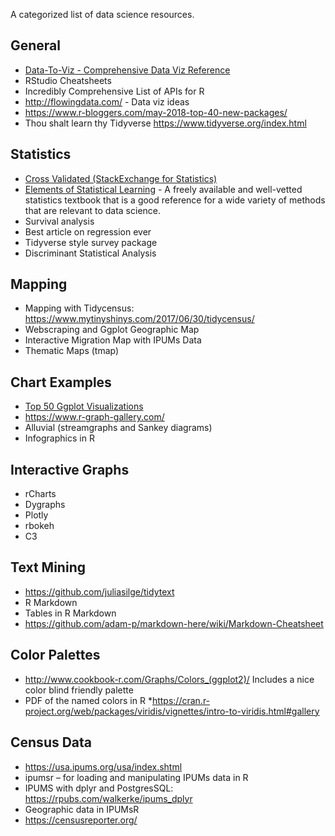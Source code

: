A categorized list of data science resources.


## General
* [Data-To-Viz - Comprehensive Data Viz Reference](https://www.data-to-viz.com)
* RStudio Cheatsheets 
* Incredibly Comprehensive List of APIs for R
* http://flowingdata.com/ - Data viz ideas
* https://www.r-bloggers.com/may-2018-top-40-new-packages/ 
* Thou shalt learn thy Tidyverse  https://www.tidyverse.org/index.html  

## Statistics
* [Cross Validated (StackExchange for Statistics)](https://stats.stackexchange.com/)
* [Elements of Statistical Learning](https://web.stanford.edu/~hastie/ElemStatLearn/) - A freely available and well-vetted statistics textbook that is a good reference for a wide variety of methods that are relevant to data science.
* Survival analysis
* Best article on regression ever
* Tidyverse style survey package
* Discriminant Statistical Analysis 

## Mapping
* Mapping with Tidycensus: https://www.mytinyshinys.com/2017/06/30/tidycensus/ 
* Webscraping and Ggplot Geographic Map
* Interactive Migration Map with IPUMs Data
* Thematic Maps (tmap)

## Chart Examples
* [Top 50 Ggplot Visualizations](http://r-statistics.co/Top50-Ggplot2-Visualizations-MasterList-R-Code.html) 
* https://www.r-graph-gallery.com/ 
* Alluvial (streamgraphs and Sankey diagrams)
* Infographics in R

## Interactive Graphs
* rCharts
* Dygraphs 
* Plotly 
* rbokeh
* C3

## Text Mining
* https://github.com/juliasilge/tidytext 
* R Markdown
* Tables in R Markdown
* https://github.com/adam-p/markdown-here/wiki/Markdown-Cheatsheet 

## Color Palettes
* http://www.cookbook-r.com/Graphs/Colors_(ggplot2)/ Includes a nice color blind friendly palette 
* PDF of the named colors in R
*https://cran.r-project.org/web/packages/viridis/vignettes/intro-to-viridis.html#gallery 

## Census Data
* https://usa.ipums.org/usa/index.shtml 
* ipumsr – for loading and manipulating IPUMs data in R
* IPUMS with dplyr and PostgresSQL: https://rpubs.com/walkerke/ipums_dplyr 
* Geographic data in IPUMsR
* https://censusreporter.org/
